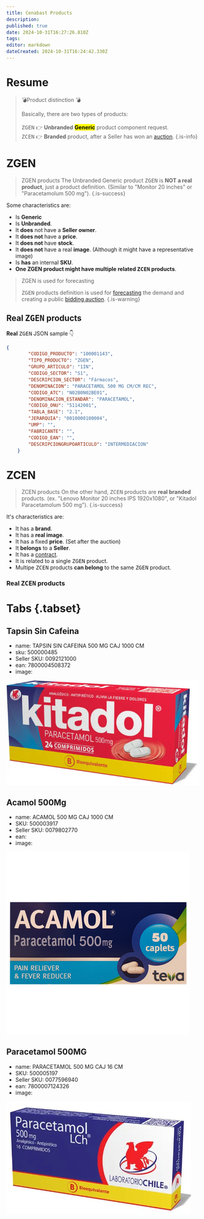 ```yaml
---
title: Cenabast Products
description: 
published: true
date: 2024-10-31T16:27:26.810Z
tags: 
editor: markdown
dateCreated: 2024-10-31T16:24:42.330Z
---
```


# Resume

> 💣Product distinction 💣
> 
> Basically, there are two types of products:\
> \
> <kbd>ZGEN</kbd> 👉 **Unbranded** <mark>**Generic**</mark> product component request.\
> <kbd>ZCEN</kbd> 👉 **Branded** product, after a Seller has won an [auction](auction).
{.is-info}


# ZGEN

> ZGEN products
> The Unbranded Generic product <kbd>ZGEN</kbd> is **NOT a real product**, just a product definition. (Similar to "Monitor 20 inches" or "Paracetamolum 500 mg"). 
{.is-success}


Some characteristics are:


- Is **Generic**
- Is **Unbranded**.
- It **does** not have a **Seller owner**. 
- It **does not** have a **price**.
- It **does not** have **stock**.
- It **does not** have a real **image**. (Although it might have a representative image)
- Is **has** an internal **SKU**.
- **One ZGEN product might have multiple related <kbd>ZCEN</kbd> products**. 

> ZGEN is used for forecasting
> 
> <kbd>ZGEN</kbd> products definition is used for [forecasting](forecast) the demand and creating a public [bidding auction](auction).
{.is-warning}


## Real <kbd>ZGEN</kbd> products

**Real** <kbd>ZGEN</kbd> JSON sample 👇
    
```json
{
        "CODIGO_PRODUCTO": "100001143",
        "TIPO_PRODUCTO": "ZGEN",
        "GRUPO_ARTICULO": "1IN",
        "CODIGO_SECTOR": "S1",
        "DESCRIPCION_SECTOR": "Fármacos",
        "DENOMINACION": "PARACETAMOL 500 MG CM/CM REC",
        "CODIGO_ATC": "N02B0N02BE01",
        "DENOMINACION_ESTANDAR": "PARACETAMOL",
        "CODIGO_ONU": "51142001",
        "TABLA_BASE": "2.1",
        "JERARQUIA": "0010000100004",
        "UMP": "",
        "FABRICANTE": "",
        "CODIGO_EAN": "",
        "DESCRIPCIONGRUPOARTICULO": "INTERMEDIACION"
    }
```
</div>
</details>

# ZCEN

> ZCEN products
> On the other hand, <kbd>ZCEN</kbd> products are **real branded** products. (ex. "Lenovo Monitor 20 inches IPS 1920x1080", or "Kitadol Paracetamolum 500 mg"). 
{.is-success}

It's characteristics are:

- It has a **brand**.
- It has a **real image**.
- It has a fixed **price**. (Set after the auction)
- It **belongs** to a **Seller**.
- It has a [contract](contract).
- It is related to a single <kbd>ZGEN</kbd> product. 
- Multipe <kbd>ZCEN</kbd> products **can belong** to the same <kbd>ZGEN</kbd> product.


### Real <kbd>ZCEN</kbd> products

# Tabs {.tabset}
## Tapsin Sin Cafeina

   - name: TAPSIN SIN CAFEINA 500 MG CAJ 1000 CM
   - sku: 500000485
   - Seller SKU: 0092121000
   - ean: 7800004508372
   - image:
  
   ![Kitadol](/images/img/Kitadol_500MG_24C.jpg)
    
## Acamol 500Mg
 
  - name: ACAMOL 500 MG CAJ 1000 CM
   - SKU: 500003917
   - Seller SKU: 0079802770
   - ean: 
   - image:

   ![acamol](/images/img/acamol.jpg)

## Paracetamol 500MG

   - name: PARACETAMOL 500 MG CAJ 16 CM
   - SKU: 500005197
   - Seller SKU: 0077596940
   - ean: 7800007124326
   - image:

 ![acamol](/images/img/2024-01-09_15-20.png)